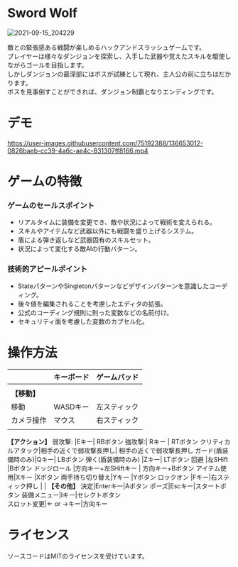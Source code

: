 # Sword Wolf

![2021-09-15_204229](https://user-images.githubusercontent.com/75192388/136656284-46ca502f-5ba8-4ab0-906a-845461a2e828.jpg)

敵との緊張感ある戦闘が楽しめるハックアンドスラッシュゲームです。  
プレイヤーは様々なダンジョンを探索し、入手した武器や覚えたスキルを駆使しながらゴールを目指します。  
しかしダンジョンの最深部にはボスが試練として現れ、主人公の前に立ちはだかります。  
ボスを見事倒すことができれば、ダンジョン制覇となりエンディングです。

# デモ

https://user-images.githubusercontent.com/75192388/136653012-0826baeb-cc39-4a6c-ae4c-831307ff8166.mp4

# ゲームの特徴

### ゲームのセールスポイント
- リアルタイムに装備を変更でき、敵や状況によって戦術を変えられる。
- スキルやアイテムなど武器以外にも戦闘を盛り上げるシステム。
- 盾による弾き返しなど武器固有のスキルセット。
- 状況によって変化する敵AIの行動パターン。


### 技術的アピールポイント
- StateパターンやSingletonパターンなどデザインパターンを意識したコーディング。
- 後々値を編集されることを考慮したエディタの拡張。
- 公式のコーディング規則に則った変数などの名前付け。
- セキュリティ面を考慮した変数のカプセル化。

# 操作方法

　|**キーボード**|**ゲームパッド**  
-|-|-
 | | 
**【移動】**| | 
移動|WASDキー|左スティック  
カメラ操作|マウス|右スティック
 | | 
**【アクション】**
弱攻撃: |Eキー| RBボタン
強攻撃:| Rキー | RTボタン
クリティカルアタック|相手の近くで弱攻撃長押し|  相手の近くで弱攻撃長押し
ガード(盾装備時のみ)|Qキー|  LBボタン
弾く(盾装備時のみ) |Zキー|  LTボタン
回避 |左SHift  |Bボタン
ドッジロール |方向キー+左SHiftキー | 方向キー+Bボタン
アイテム使用|Xキー |Xボタン
両手持ち切り替え|Yキー |Yボタン
ロックオン |Fキー|右スティック押し
 | | 
**【その他】**
決定|Enterキー|Aボタン
ポーズ|Escキー|スタートボタン
装備メニュー|Iキー|セレクトボタン  
スロット変更|← or →キー|方向キー  
 

# ライセンス
ソースコードはMITのライセンスを受けています。
